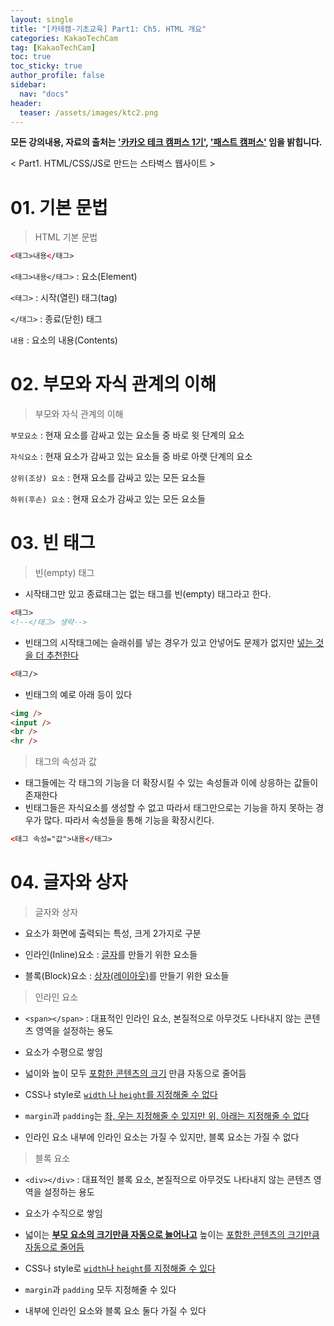 ```yaml
---
layout: single
title: "[카테캠-기초교육] Part1: Ch5. HTML 개요"
categories: KakaoTechCam
tag: [KakaoTechCam]
toc: true
toc_sticky: true
author_profile: false
sidebar:
  nav: "docs"
header:
  teaser: /assets/images/ktc2.png
---
```


**모든 강의내용, 자료의 출처는 <u>'카카오 테크 캠퍼스 1기'</u>, <u>'패스트 캠퍼스'</u> 임을 밝힙니다.**

< Part1. HTML/CSS/JS로 만드는 스타벅스 웹사이트 >

# 01. 기본 문법

> HTML 기본 문법

```html
<태그>내용</태그>
```

`<태그>내용</태그>` : 요소(Element)

`<태그>` : 시작(열린) 태그(tag)

`</태그>` : 종료(닫힌) 태그

`내용` : 요소의 내용(Contents)

# 02. 부모와 자식 관계의 이해

> 부모와 자식 관계의 이해

`부모요소` : 현재 요소를 감싸고 있는 요소들 중 바로 윗 단계의 요소

`자식요소` : 현재 요소가 감싸고 있는 요소들 중 바로 아랫 단계의 요소

`상위(조상) 요소` : 현재 요소를 감싸고 있는 모든 요소들

`하위(후손) 요소` : 현재 요소가 감싸고 있는 모든 요소들

# 03. 빈 태그

> 빈(empty) 태그

- 시작태그만 있고 종료태그는 없는 태그를 빈(empty) 태그라고 한다.

```html
<태그>
<!--</태그> 생략-->
```

- 빈태그의 시작태그에는 슬래쉬를 넣는 경우가 있고 안넣어도 문제가 없지만 <u>넣는 것을 더 추천한다</u>

```html
<태그/>
```

- 빈태그의 예로 아래 등이 있다

```html
<img />
<input />
<br />
<hr />
```

> 태그의 속성과 값

- 태그들에는 각 태그의 기능을 더 확장시킬 수 있는 속성들과 이에 상응하는 값들이 존재한다
- 빈태그들은 자식요소를 생성할 수 없고 따라서 태그만으로는 기능을 하지 못하는 경우가 많다. 따라서 속성들을 통해 기능을 확장시킨다.

```html
<태그 속성="값">내용</태그>
```

# 04. 글자와 상자

> 글자와 상자

- 요소가 화면에 출력되는 특성, 크게 2가지로 구분

- 인라인(Inline)요소 : <u>글자</u>를 만들기 위한 요소들

- 블록(Block)요소 : <u>상자(레이아웃)</u>를 만들기 위한 요소들

> 인라인 요소

- `<span></span>` : 대표적인 인라인 요소, 본질적으로 아무것도 나타내지 않는 콘텐츠 영역을 설정하는 용도

- 요소가 수평으로 쌓임

- 넓이와 높이 모두 <u>포함한 콘텐츠의 크기</u> 만큼 자동으로 줄어듬

- CSS나 style로 <u>`width` 나 `height`를 지정해줄 수 없다</u>

- `margin`과 `padding`는 <u>좌, 우는 지정해줄 수 있지만 위, 아래는 지정해줄 수 없다</u>

- 인라인 요소 내부에 인라인 요소는 가질 수 있지만, 블록 요소는 가질 수 없다

> 블록 요소

- `<div></div>` : 대표적인 블록 요소, 본질적으로 아무것도 나타내지 않는 콘텐츠 영역을 설정하는 용도

- 요소가 수직으로 쌓임

- 넓이는 <u>**부모 요소의 크기만큼 자동으로 늘어나고**</u> 높이는 <u>포함한 콘텐츠의 크기만큼 자동으로 줄어듬</u>

- CSS나 style로 <u>`width`나 `height`를 지정해줄 수 있다</u>

- `margin`과 `padding` 모두 지정해줄 수 있다

- 내부에 인라인 요소와 블록 요소 둘다 가질 수 있다
